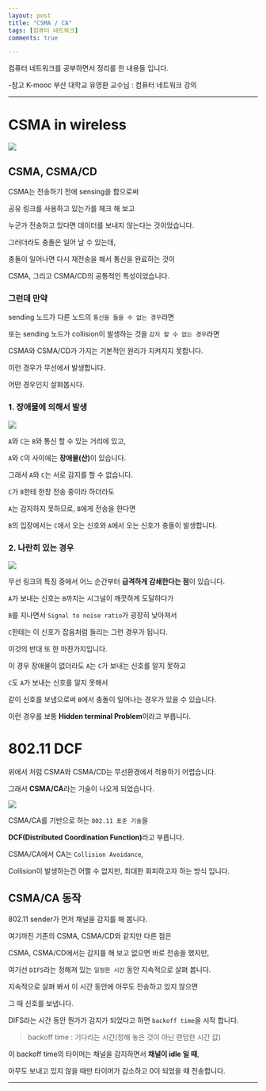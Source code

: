 ```yaml
---
layout: post
title: "CSMA / CA"
tags: [컴퓨터 네트워크]
comments: true

---
```


컴퓨터 네트워크를 공부하면서 정리를 한 내용들 입니다.

-참고 K-mooc 부산 대학교 유영환 교수님 : 컴퓨터 네트워크 강의

---

# CSMA in wireless

<img src="/images/2021년/0303/CSMA in wireless.PNG">

## CSMA, CSMA/CD

CSMA는 전송하기 전에 sensing을 함으로써

공유 링크를 사용하고 있는가를 체크 해 보고

누군가 전송하고 있다면 데이터를 보내지 않는다는 것이었습니다.

그러더라도 충돌은 일어 날 수 있는데, 

충돌이 일어나면 다시 재전송을 해서 통신을 완료하는 것이

CSMA, 그리고 CSMA/CD의 공통적인 특성이었습니다.

### 그런데 만약

sending 노드가 다른 노드의 `통신을 들을 수 없는 경우`라면

또는 sending 노드가 collision이 발생하는 것을 `감지 할 수 없는 경우`라면

CSMA와 CSMA/CD가 가지는 기본적인 원리가 지켜지지 못합니다.

이런 경우가 무선에서 발생합니다. 

어떤 경우인지 살펴봅시다. 

### 1. 장애물에 의해서 발생

<img src="/images/2021년/0303/Obstacle.PNG">

`A`와 `C`는 `B`와 통신 할 수 있는 거리에 있고,

`A`와 `C`의 사이에는 <strong>장애물(산)</strong>이 있습니다.

그래서 `A`와 `C`는 서로 감지를 할 수 없습니다.

`C`가 `B`한테 한창 전송 중이라 하더라도 

`A`는 감지하지 못하므로, `B`에게 전송을 한다면

`B`의 입장에서는 `C`에서 오는 신호와 `A`에서 오는 신호가 충돌이 발생합니다.

### 2. 나란히 있는 경우

<img src="/images/2021년/0303/attenuation.PNG">

무선 링크의 특징 중에서 어느 순간부터 <strong>급격하게 감쇄한다는 점</strong>이 있습니다.

`A`가 보내는 신호는 `B`까지는 시그널이 깨끗하게 도달하다가

`B`를 지나면서 `Signal to noise ratio`가 굉장히 낮아져서

`C`한테는 이 신호가 잡음처럼 들리는 그런 경우가 됩니다.

이것의 반대 또 한 마찬가지입니다.

이 경우 장애물이 없더라도 `A`는 `C`가 보내는 신호를 알지 못하고

`C`도 `A`가 보내는 신호를 알지 못해서 

같이 신호를 보냄으로써 `B`에서 충돌이 일어나는 경우가 있을 수 있습니다.

이런 경우를 보통 <strong>Hidden terminal Problem</strong>이라고 부릅니다.

# 802.11 DCF

위에서 처럼 CSMA와 CSMA/CD는 무선환경에서 적용하기 어렵습니다.

그래서 <strong>CSMA/CA</strong>라는 기술이 나오게 되었습니다.

<img src="/images/2021년/0303/CSMACA.PNG">

CSMA/CA를 기반으로 하는 `802.11 표준 기술`을 

<strong>DCF(Distributed Coordination Function)</strong>라고 부릅니다.

CSMA/CA에서 CA는 `Collision Avoidance`,

Collision이 발생하는건 어쩔 수 없지만, 최대한 회피하고자 하는 방식 입니다.

## CSMA/CA 동작

802.11 sender가 먼저 채널을 감지를 해 봅니다. 

여기까진 기존의 CSMA, CSMA/CD와 같지만 다른 점은

CSMA, CSMA/CD에서는 감지를 해 보고 없으면 바로 전송을 했지만,

여기선 `DIFS`라는 정해져 있는 `일정한 시간` 동안 지속적으로 살펴 봅니다. 

지속적으로 살펴 봐서 이 시간 동안에 아무도 전송하고 있지 않으면 

그 때 신호를 보냅니다.

DIFS라는 시간 동안 뭔가가 감지가 되었다고 하면 `backoff time`을 시작 합니다.

> backoff time : 기다리는 시간(정해 놓은 것이 아닌 랜덤한 시간 값)

이 backoff time의 타이머는 채널을 감지하면서 <strong>채널이 idle 일 때</strong>,

아무도 보내고 있지 않을 때만 타이머가 감소하고 0이 되었을 때 전송합니다.

---

